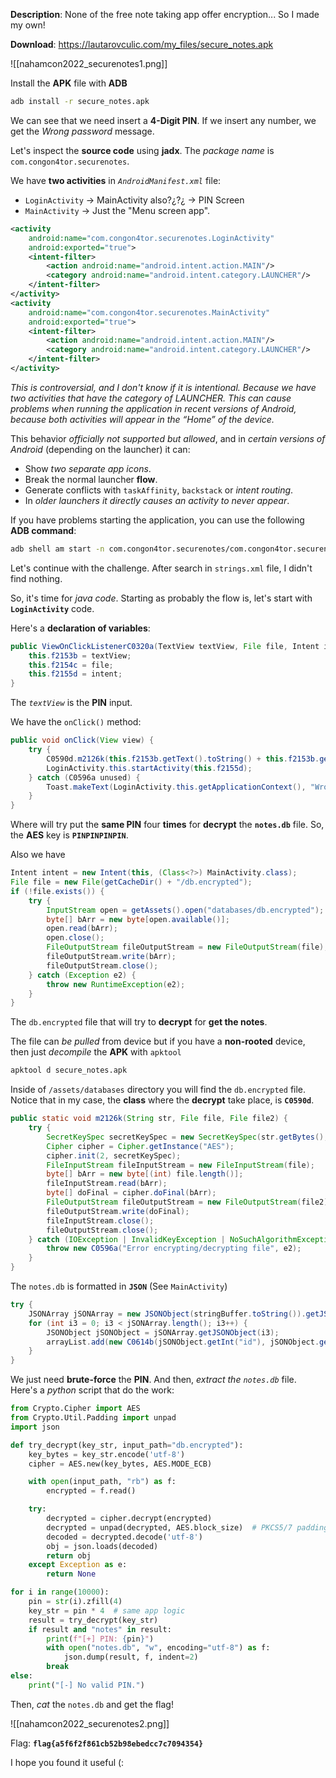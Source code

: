 **Description**: None of the free note taking app offer encryption... So I made my own!

**Download**: https://lautarovculic.com/my_files/secure_notes.apk

![[nahamcon2022_securenotes1.png]]

Install the **APK** file with **ADB**
```bash
adb install -r secure_notes.apk
```

We can see that we need insert a **4-Digit PIN**.
If we insert any number, we get the *Wrong password* message.

Let's inspect the **source code** using **jadx**.
The *package name* is `com.congon4tor.securenotes`.

We have **two activities** in *`AndroidManifest.xml`* file:
- `LoginActivity` -> MainActivity also?¿?¿ -> PIN Screen
- `MainActivity` -> Just the "Menu screen app".

```XML
<activity
    android:name="com.congon4tor.securenotes.LoginActivity"
    android:exported="true">
    <intent-filter>
        <action android:name="android.intent.action.MAIN"/>
        <category android:name="android.intent.category.LAUNCHER"/>
    </intent-filter>
</activity>
<activity
    android:name="com.congon4tor.securenotes.MainActivity"
    android:exported="true">
    <intent-filter>
        <action android:name="android.intent.action.MAIN"/>
        <category android:name="android.intent.category.LAUNCHER"/>
    </intent-filter>
</activity>
```

*This is controversial, and I don't know if it is intentional.*
*Because we have two activities that have the category of LAUNCHER. This can cause problems when running the application in recent versions of Android, because both activities will appear in the “Home” of the device.*

This behavior *officially not supported but allowed*, and in *certain versions of Android* (depending on the launcher) it can:
- Show *two separate app icons*.
- Break the normal launcher **flow**.
- Generate conflicts with `taskAffinity`, `backstack` or *intent routing*.
- In *older launchers it directly causes an activity to never appear*.

If you have problems starting the application, you can use the following **ADB command**:
```bash
adb shell am start -n com.congon4tor.securenotes/com.congon4tor.securenotes.LoginActivity
```

Let's continue with the challenge.
After search in `strings.xml` file, I didn't find nothing.

So, it's time for *java code*.
Starting as probably the flow is, let's start with **`LoginActivity`** code.

Here's a **declaration of variables**:
```java
public ViewOnClickListenerC0320a(TextView textView, File file, Intent intent) {
    this.f2153b = textView;
    this.f2154c = file;
    this.f2155d = intent;
}
```

The *`textView`* is the **PIN** input.

We have the `onClick()` method:
```java
public void onClick(View view) {
    try {
        C0590d.m2126k(this.f2153b.getText().toString() + this.f2153b.getText().toString() + this.f2153b.getText().toString() + this.f2153b.getText().toString(), new File(this.f2154c.getPath()), new File(LoginActivity.this.getCacheDir(), "notes.db"));
        LoginActivity.this.startActivity(this.f2155d);
    } catch (C0596a unused) {
        Toast.makeText(LoginActivity.this.getApplicationContext(), "Wrong password", 0).show();
    }
}
```
Where will try put the **same PIN** four **times** for **decrypt** the **`notes.db`** file.
So, the **AES** key is **`PINPINPINPIN`**.

Also we have
```java
Intent intent = new Intent(this, (Class<?>) MainActivity.class);
File file = new File(getCacheDir() + "/db.encrypted");
if (!file.exists()) {
    try {
        InputStream open = getAssets().open("databases/db.encrypted");
        byte[] bArr = new byte[open.available()];
        open.read(bArr);
        open.close();
        FileOutputStream fileOutputStream = new FileOutputStream(file);
        fileOutputStream.write(bArr);
        fileOutputStream.close();
    } catch (Exception e2) {
        throw new RuntimeException(e2);
    }
}
```
The `db.encrypted` file that will try to **decrypt** for **get the notes**.

The file can *be pulled* from device but if you have a **non-rooted** device, then just *decompile* the **APK** with `apktool`
```bash
apktool d secure_notes.apk
```

Inside of `/assets/databases` directory you will find the `db.encrypted` file.
Notice that in my case, the **class** where the **decrypt** take place, is **`C0590d`**.
```java
public static void m2126k(String str, File file, File file2) {
    try {
        SecretKeySpec secretKeySpec = new SecretKeySpec(str.getBytes(), "AES");
        Cipher cipher = Cipher.getInstance("AES");
        cipher.init(2, secretKeySpec);
        FileInputStream fileInputStream = new FileInputStream(file);
        byte[] bArr = new byte[(int) file.length()];
        fileInputStream.read(bArr);
        byte[] doFinal = cipher.doFinal(bArr);
        FileOutputStream fileOutputStream = new FileOutputStream(file2);
        fileOutputStream.write(doFinal);
        fileInputStream.close();
        fileOutputStream.close();
    } catch (IOException | InvalidKeyException | NoSuchAlgorithmException | BadPaddingException | IllegalBlockSizeException | NoSuchPaddingException e2) {
        throw new C0596a("Error encrypting/decrypting file", e2);
    }
}
```

The `notes.db` is formatted in **`JSON`** (See `MainActivity`)
```java
try {
    JSONArray jSONArray = new JSONObject(stringBuffer.toString()).getJSONArray("notes");
    for (int i3 = 0; i3 < jSONArray.length(); i3++) {
        JSONObject jSONObject = jSONArray.getJSONObject(i3);
        arrayList.add(new C0614b(jSONObject.getInt("id"), jSONObject.getString("name"), jSONObject.getString("content")));
    }
}
```

We just need **brute-force** the **PIN**. And then, *extract the `notes.db`* file.
Here's a *python* script that do the work:
```python
from Crypto.Cipher import AES
from Crypto.Util.Padding import unpad
import json

def try_decrypt(key_str, input_path="db.encrypted"):
    key_bytes = key_str.encode('utf-8')
    cipher = AES.new(key_bytes, AES.MODE_ECB)

    with open(input_path, "rb") as f:
        encrypted = f.read()

    try:
        decrypted = cipher.decrypt(encrypted)
        decrypted = unpad(decrypted, AES.block_size)  # PKCS5/7 padding
        decoded = decrypted.decode('utf-8')
        obj = json.loads(decoded)
        return obj
    except Exception as e:
        return None

for i in range(10000):
    pin = str(i).zfill(4)
    key_str = pin * 4  # same app logic
    result = try_decrypt(key_str)
    if result and "notes" in result:
        print(f"[+] PIN: {pin}")
        with open("notes.db", "w", encoding="utf-8") as f:
            json.dump(result, f, indent=2)
        break
else:
    print("[-] No valid PIN.")
```

Then, *cat* the `notes.db` and get the flag!

![[nahamcon2022_securenotes2.png]]

Flag: **`flag{a5f6f2f861cb52b98ebedcc7c7094354}`**

I hope you found it useful (: